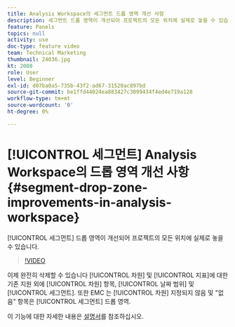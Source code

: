 ```yaml
---
title: Analysis Workspace의 세그먼트 드롭 영역 개선 사항
description: 세그먼트 드롭 영역이 개선되어 프로젝트의 모든 위치에 실제로 놓을 수 있습니다.
feature: Panels
topics: null
activity: use
doc-type: feature video
team: Technical Marketing
thumbnail: 24036.jpg
kt: 2008
role: User
level: Beginner
exl-id: d07ba0a5-735b-43f2-ad67-31520ac897bd
source-git-commit: be1ffd44024ea883427c3099434f4ed4e719a128
workflow-type: tm+mt
source-wordcount: '0'
ht-degree: 0%

---
```


# [!UICONTROL 세그먼트] Analysis Workspace의 드롭 영역 개선 사항 {#segment-drop-zone-improvements-in-analysis-workspace}

[!UICONTROL 세그먼트] 드롭 영역이 개선되어 프로젝트의 모든 위치에 실제로 놓을 수 있습니다.

>[!VIDEO](https://video.tv.adobe.com/v/24036/?quality=12)

이제 완전히 삭제할 수 있습니다 [!UICONTROL 차원] 및 [!UICONTROL 지표]에 대한 기존 지원 외에 [!UICONTROL 차원] 항목, [!UICONTROL 날짜 범위] 및 [!UICONTROL 세그먼트]. 또한 EMC 는 [!UICONTROL 차원] 지정되지 않음 및 &quot;없음&quot; 항목은 [!UICONTROL 세그먼트] 드롭 영역.

이 기능에 대한 자세한 내용은 [설명서](https://experienceleague.adobe.com/docs/analytics/analyze/analysis-workspace/components/t-freeform-project-segment.html?lang=en)를 참조하십시오.
